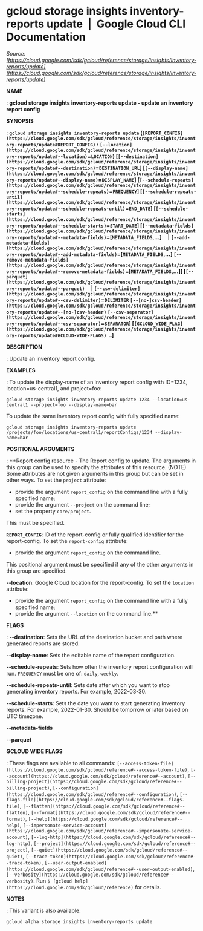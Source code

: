 # gcloud storage insights inventory-reports update  |  Google Cloud CLI Documentation

*Source: [https://cloud.google.com/sdk/gcloud/reference/storage/insights/inventory-reports/update](https://cloud.google.com/sdk/gcloud/reference/storage/insights/inventory-reports/update)*

**NAME**

: **gcloud storage insights inventory-reports update - update an inventory report config**

**SYNOPSIS**

: **`gcloud storage insights inventory-reports update` (`[REPORT_CONFIG](https://cloud.google.com/sdk/gcloud/reference/storage/insights/inventory-reports/update#REPORT_CONFIG)` : `[--location](https://cloud.google.com/sdk/gcloud/reference/storage/insights/inventory-reports/update#--location)`=`LOCATION`) [`[--destination](https://cloud.google.com/sdk/gcloud/reference/storage/insights/inventory-reports/update#--destination)`=`DESTINATION_URL`] [`[--display-name](https://cloud.google.com/sdk/gcloud/reference/storage/insights/inventory-reports/update#--display-name)`=`DISPLAY_NAME`] [`[--schedule-repeats](https://cloud.google.com/sdk/gcloud/reference/storage/insights/inventory-reports/update#--schedule-repeats)`=`FREQUENCY`] [`[--schedule-repeats-until](https://cloud.google.com/sdk/gcloud/reference/storage/insights/inventory-reports/update#--schedule-repeats-until)`=`END_DATE`] [`[--schedule-starts](https://cloud.google.com/sdk/gcloud/reference/storage/insights/inventory-reports/update#--schedule-starts)`=`START_DATE`] [`[--metadata-fields](https://cloud.google.com/sdk/gcloud/reference/storage/insights/inventory-reports/update#--metadata-fields)`=[`METADATA_FIELDS`,…]     | `[--add-metadata-fields](https://cloud.google.com/sdk/gcloud/reference/storage/insights/inventory-reports/update#--add-metadata-fields)`=[`METADATA_FIELDS`,…] `[--remove-metadata-fields](https://cloud.google.com/sdk/gcloud/reference/storage/insights/inventory-reports/update#--remove-metadata-fields)`=[`METADATA_FIELDS`,…]] [`[--parquet](https://cloud.google.com/sdk/gcloud/reference/storage/insights/inventory-reports/update#--parquet)`     | `[--csv-delimiter](https://cloud.google.com/sdk/gcloud/reference/storage/insights/inventory-reports/update#--csv-delimiter)`=`DELIMITER` `[--[no-]csv-header](https://cloud.google.com/sdk/gcloud/reference/storage/insights/inventory-reports/update#--[no-]csv-header)` `[--csv-separator](https://cloud.google.com/sdk/gcloud/reference/storage/insights/inventory-reports/update#--csv-separator)`=`SEPARATOR`] [`[GCLOUD_WIDE_FLAG](https://cloud.google.com/sdk/gcloud/reference/storage/insights/inventory-reports/update#GCLOUD-WIDE-FLAGS) …`]**

**DESCRIPTION**

: Update an inventory report config.

**EXAMPLES**

: To update the display-name of an inventory report config with ID=1234,
location=us-central1, and project=foo:

```
gcloud storage insights inventory-reports update 1234 --location=us-central1 --project=foo --display-name=bar
```

To update the same inventory report config with fully specified name:

```
gcloud storage insights inventory-reports update /projects/foo/locations/us-central1/reportConfigs/1234 --display-name=bar
```

**POSITIONAL ARGUMENTS**

: **Report config resource - The Report config to update. The arguments in this
group can be used to specify the attributes of this resource. (NOTE) Some
attributes are not given arguments in this group but can be set in other ways.
To set the `project` attribute:

- provide the argument `report_config` on the command line with a fully
specified name;
- provide the argument `--project` on the command line;
- set the property `core/project`.

This must be specified.

**`REPORT_CONFIG`**:
ID of the report-config or fully qualified identifier for the report-config.
To set the `report-config` attribute:

- provide the argument `report_config` on the command line.

This positional argument must be specified if any of the other arguments in this
group are specified.

**--location**:
Google Cloud location for the report-config.
To set the `location` attribute:

- provide the argument `report_config` on the command line with a fully
specified name;
- provide the argument `--location` on the command line.**

**FLAGS**

: **--destination**:
Sets the URL of the destination bucket and path where generated reports are
stored.

**--display-name**:
Sets the editable name of the report configuration.

**--schedule-repeats**:
Sets how often the inventory report configuration will run.
`FREQUENCY` must be one of: `daily`,
`weekly`.

**--schedule-repeats-until**:
Sets date after which you want to stop generating inventory reports. For
example, 2022-03-30.

**--schedule-starts**:
Sets the date you want to start generating inventory reports. For example,
2022-01-30. Should be tomorrow or later based on UTC timezone.

**--metadata-fields**

**--parquet**

**GCLOUD WIDE FLAGS**

: These flags are available to all commands: `[--access-token-file](https://cloud.google.com/sdk/gcloud/reference#--access-token-file)`,
`[--account](https://cloud.google.com/sdk/gcloud/reference#--account)`, `[--billing-project](https://cloud.google.com/sdk/gcloud/reference#--billing-project)`,
`[--configuration](https://cloud.google.com/sdk/gcloud/reference#--configuration)`,
`[--flags-file](https://cloud.google.com/sdk/gcloud/reference#--flags-file)`,
`[--flatten](https://cloud.google.com/sdk/gcloud/reference#--flatten)`, `[--format](https://cloud.google.com/sdk/gcloud/reference#--format)`, `[--help](https://cloud.google.com/sdk/gcloud/reference#--help)`, `[--impersonate-service-account](https://cloud.google.com/sdk/gcloud/reference#--impersonate-service-account)`,
`[--log-http](https://cloud.google.com/sdk/gcloud/reference#--log-http)`,
`[--project](https://cloud.google.com/sdk/gcloud/reference#--project)`, `[--quiet](https://cloud.google.com/sdk/gcloud/reference#--quiet)`, `[--trace-token](https://cloud.google.com/sdk/gcloud/reference#--trace-token)`, `[--user-output-enabled](https://cloud.google.com/sdk/gcloud/reference#--user-output-enabled)`,
`[--verbosity](https://cloud.google.com/sdk/gcloud/reference#--verbosity)`.
Run `$ [gcloud help](https://cloud.google.com/sdk/gcloud/reference)` for details.

**NOTES**

: This variant is also available:

```
gcloud alpha storage insights inventory-reports update
```